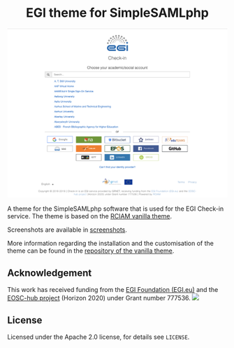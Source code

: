 <h1 align="center">EGI theme for SimpleSAMLphp</h1>

![discopower](/screenshots/disco_buttons_bottom.png)

A theme for the SimpleSAMLphp software that is used for the EGI Check-in
service. The theme is based on the [RCIAM vanilla theme](https://github.com/rciam/simplesamlphp-module-themevanilla).

Screenshots are available in [screenshots](screenshots/).

More information regarding the installation and the customisation of the theme can be found
in the [repository of the vanilla theme](https://github.com/rciam/simplesamlphp-module-themevanilla).

## Acknowledgement

This work has received funding from the [EGI Foundation (EGI.eu)](https://www.egi.eu/about/egi-foundation/) and the [EOSC-hub project](http://eosc-hub.eu/) (Horizon 2020) under Grant number 777536.
<img src="https://europa.eu/european-union/sites/europaeu/files/docs/body/flag_yellow_high.jpg" height="24">

## License

Licensed under the Apache 2.0 license, for details see `LICENSE`.
